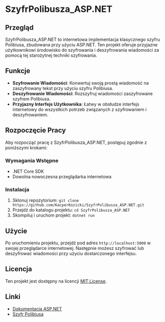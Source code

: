 # SzyfrPolibusza_ASP.NET

## Przegląd
SzyfrPolibusza_ASP.NET to internetowa implementacja klasycznego szyfru Polibiusa, zbudowana przy użyciu ASP.NET. Ten projekt oferuje przyjazne użytkownikowi środowisko do szyfrowania i deszyfrowania wiadomości za pomocą tej starożytnej techniki szyfrowania.

## Funkcje
- **Szyfrowanie Wiadomości**: Konwertuj swoją prostą wiadomość na zaszyfrowany tekst przy użyciu szyfru Polibiusa.
- **Deszyfrowanie Wiadomości**: Rozszyfruj wiadomości zaszyfrowane szyfrem Polibiusa.
- **Przyjazny Interfejs Użytkownika**: Łatwy w obsłudze interfejs internetowy do wszystkich potrzeb związanych z szyfrowaniem i deszyfrowaniem.

## Rozpoczęcie Pracy
Aby rozpocząć pracę z SzyfrPolibusza_ASP.NET, postępuj zgodnie z poniższymi krokami:

### Wymagania Wstępne
- .NET Core SDK
- Dowolna nowoczesna przeglądarka internetowa

### Instalacja
1. Sklonuj repozytorium: `git clone https://github.com/KacperKozicki/SzyfrPolibusza_ASP.NET.git`
2. Przejdź do katalogu projektu: `cd SzyfrPolibusza_ASP.NET`
3. Skompiluj i uruchom projekt: `dotnet run`

## Użycie
Po uruchomieniu projektu, przejdź pod adres `http://localhost:5000` w swojej przeglądarce internetowej. Następnie możesz szyfrować lub deszyfrować wiadomości przy użyciu dostarczonego interfejsu.

## Licencja
Ten projekt jest dostępny na licencji [MIT License](LICENSE).

## Linki
- [Dokumentacja ASP.NET](https://docs.microsoft.com/en-us/aspnet/)
- [Szyfr Polibiusa](https://en.wikipedia.org/wiki/Polybius_square)
